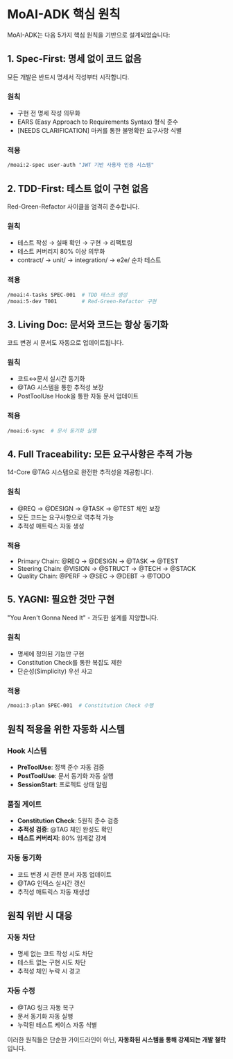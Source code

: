 # MoAI-ADK 핵심 원칙

MoAI-ADK는 다음 5가지 핵심 원칙을 기반으로 설계되었습니다:

## 1. Spec-First: 명세 없이 코드 없음

모든 개발은 반드시 명세서 작성부터 시작합니다.

### 원칙
- 구현 전 명세 작성 의무화
- EARS (Easy Approach to Requirements Syntax) 형식 준수
- [NEEDS CLARIFICATION] 마커를 통한 불명확한 요구사항 식별

### 적용
```bash
/moai:2-spec user-auth "JWT 기반 사용자 인증 시스템"
```

## 2. TDD-First: 테스트 없이 구현 없음

Red-Green-Refactor 사이클을 엄격히 준수합니다.

### 원칙
- 테스트 작성 → 실패 확인 → 구현 → 리팩토링
- 테스트 커버리지 80% 이상 의무화
- contract/ → unit/ → integration/ → e2e/ 순차 테스트

### 적용
```bash
/moai:4-tasks SPEC-001  # TDD 태스크 생성
/moai:5-dev T001        # Red-Green-Refactor 구현
```

## 3. Living Doc: 문서와 코드는 항상 동기화

코드 변경 시 문서도 자동으로 업데이트됩니다.

### 원칙
- 코드↔문서 실시간 동기화
- @TAG 시스템을 통한 추적성 보장
- PostToolUse Hook을 통한 자동 문서 업데이트

### 적용
```bash
/moai:6-sync  # 문서 동기화 실행
```

## 4. Full Traceability: 모든 요구사항은 추적 가능

14-Core @TAG 시스템으로 완전한 추적성을 제공합니다.

### 원칙
- @REQ → @DESIGN → @TASK → @TEST 체인 보장
- 모든 코드는 요구사항으로 역추적 가능
- 추적성 매트릭스 자동 생성

### 적용
- Primary Chain: @REQ → @DESIGN → @TASK → @TEST
- Steering Chain: @VISION → @STRUCT → @TECH → @STACK
- Quality Chain: @PERF → @SEC → @DEBT → @TODO

## 5. YAGNI: 필요한 것만 구현

"You Aren't Gonna Need It" - 과도한 설계를 지양합니다.

### 원칙
- 명세에 정의된 기능만 구현
- Constitution Check를 통한 복잡도 제한
- 단순성(Simplicity) 우선 사고

### 적용
```bash
/moai:3-plan SPEC-001  # Constitution Check 수행
```

## 원칙 적용을 위한 자동화 시스템

### Hook 시스템
- **PreToolUse**: 정책 준수 자동 검증
- **PostToolUse**: 문서 동기화 자동 실행
- **SessionStart**: 프로젝트 상태 알림

### 품질 게이트
- **Constitution Check**: 5원칙 준수 검증
- **추적성 검증**: @TAG 체인 완성도 확인
- **테스트 커버리지**: 80% 임계값 강제

### 자동 동기화
- 코드 변경 시 관련 문서 자동 업데이트
- @TAG 인덱스 실시간 갱신
- 추적성 매트릭스 자동 재생성

## 원칙 위반 시 대응

### 자동 차단
- 명세 없는 코드 작성 시도 차단
- 테스트 없는 구현 시도 차단
- 추적성 체인 누락 시 경고

### 자동 수정
- @TAG 링크 자동 복구
- 문서 동기화 자동 실행
- 누락된 테스트 케이스 자동 식별

이러한 원칙들은 단순한 가이드라인이 아닌, **자동화된 시스템을 통해 강제되는 개발 철학**입니다.